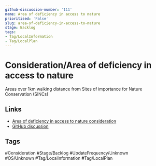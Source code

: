 ```yaml
---
github-discussion-number: '111'
name: Area of deficiency in access to nature
prioritised: 'False'
slug: area-of-deficiency-in-access-to-nature
stage: Backlog
tags:
- Tag/LocalInformation
- Tag/LocalPlan
---
```


# Consideration/Area of deficiency in access to nature

Areas over 1km walking distance from Sites of importance for Nature Conservation (SINCs)

## Links

* [Area of deficiency in access to nature consideration](https://design.planning.data.gov.uk/planning-consideration/area-of-deficiency-in-access-to-nature)
* [GitHub discussion](https://github.com/digital-land/data-standards-backlog/discussions/111)

## Tags

#Consideration #Stage/Backlog #UpdateFrequency/Unknown #OS/Unknown #Tag/LocalInformation #Tag/LocalPlan
